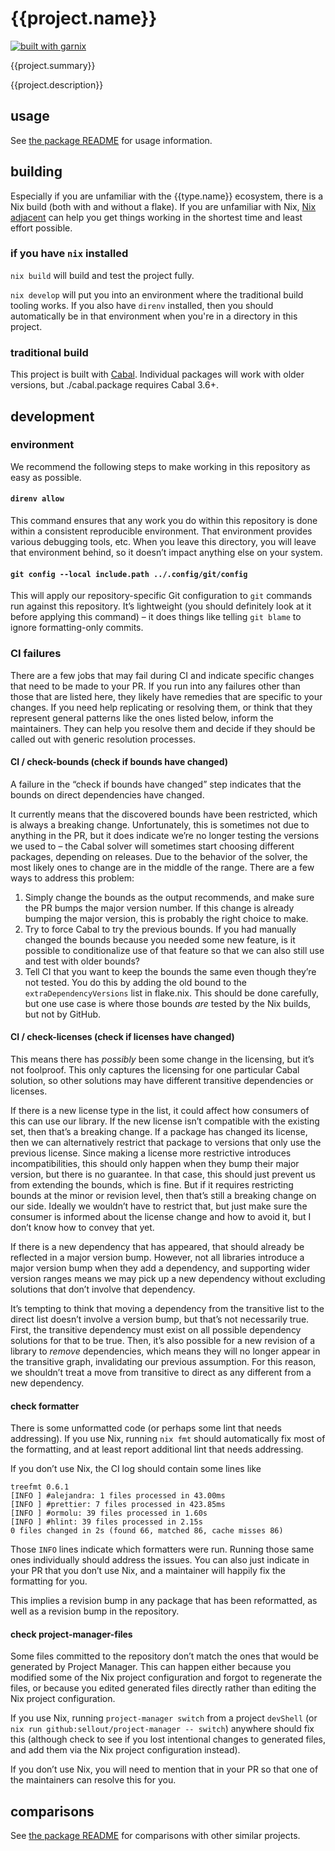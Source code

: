# {{project.name}}

[![built with garnix](https://img.shields.io/endpoint?url=https%3A%2F%2Fgarnix.io%2Fapi%2Fbadges%2Fsellout%2F{{project.name}})](https://garnix.io/repo/{{project.repo}})

{{project.summary}}

{{project.description}}

## usage

See [the package README](./core/README.md) for usage information.

## building

Especially if you are unfamiliar with the {{type.name}} ecosystem, there is a Nix build (both with and without a flake). If you are unfamiliar with Nix, [Nix adjacent](...) can help you get things working in the shortest time and least effort possible.

### if you have `nix` installed

`nix build` will build and test the project fully.

`nix develop` will put you into an environment where the traditional build tooling works. If you also have `direnv` installed, then you should automatically be in that environment when you're in a directory in this project.

### traditional build

This project is built with [Cabal](https://cabal.readthedocs.io/en/stable/index.html). Individual packages will work with older versions, but ./cabal.package requires Cabal 3.6+.

## development

### environment

We recommend the following steps to make working in this repository as easy as possible.

#### `direnv allow`

This command ensures that any work you do within this repository is done within a consistent reproducible environment. That environment provides various debugging tools, etc. When you leave this directory, you will leave that environment behind, so it doesn’t impact anything else on your system.

#### `git config --local include.path ../.config/git/config`

This will apply our repository-specific Git configuration to `git` commands run against this repository. It’s lightweight (you should definitely look at it before applying this command) – it does things like telling `git blame` to ignore formatting-only commits.

### CI failures

There are a few jobs that may fail during CI and indicate specific changes that need to be made to your PR. If you run into any failures other than those that are listed here, they likely have remedies that are specific to your changes. If you need help replicating or resolving them, or think that they represent general patterns like the ones listed below, inform the maintainers. They can help you resolve them and decide if they should be called out with generic resolution processes.

#### CI / check-bounds (check if bounds have changed)

A failure in the “check if bounds have changed” step indicates that the bounds on direct dependencies have changed.

It currently means that the discovered bounds have been restricted, which is always a breaking change. Unfortunately, this is sometimes not due to anything in the PR, but it does indicate we’re no longer testing the versions we used to – the Cabal solver will sometimes start choosing different packages, depending on releases. Due to the behavior of the solver, the most likely ones to change are in the middle of the range. There are a few ways to address this problem:

1. Simply change the bounds as the output recommends, and make sure the PR bumps the major version number. If this change is already bumping the major version, this is probably the right choice to make.
2. Try to force Cabal to try the previous bounds. If you had manually changed the bounds because you needed some new feature, is it possible to conditionalize use of that feature so that we can also still use and test with older bounds?
3. Tell CI that you want to keep the bounds the same even though they’re not tested. You do this by adding the old bound to the `extraDependencyVersions` list in flake.nix. This should be done carefully, but one use case is where those bounds _are_ tested by the Nix builds, but not by GitHub.

#### CI / check-licenses (check if licenses have changed)

This means there has _possibly_ been some change in the licensing, but it’s not foolproof. This only captures the licensing for one particular Cabal solution, so other solutions may have different transitive dependencies or licenses.

If there is a new license type in the list, it could affect how consumers of this can use our library. If the new license isn’t compatible with the existing set, then that’s a breaking change. If a package has changed its license, then we can alternatively restrict that package to versions that only use the previous license. Since making a license more restrictive introduces incompatibilities, this should only happen when they bump their major version, but there is no guarantee. In that case, this should just prevent us from extending the bounds, which is fine. But if it requires restricting bounds at the minor or revision level, then that’s still a breaking change on our side. Ideally we wouldn’t have to restrict that, but just make sure the consumer is informed about the license change and how to avoid it, but I don’t know how to convey that yet.

If there is a new dependency that has appeared, that should already be reflected in a major version bump. However, not all libraries introduce a major version bump when they add a dependency, and supporting wider version ranges means we may pick up a new dependency without excluding solutions that don’t involve that dependency.

It’s tempting to think that moving a dependency from the transitive list to the direct list doesn’t involve a version bump, but that’s not necessarily true. First, the transitive dependency must exist on all possible dependency solutions for that to be true. Then, it’s also possible for a new revision of a library to _remove_ dependencies, which means they will no longer appear in the transitive graph, invalidating our previous assumption. For this reason, we shouldn’t treat a move from transitive to direct as any different from a new dependency.

#### check formatter

There is some unformatted code (or perhaps some lint that needs addressing). If you use Nix, running `nix fmt` should automatically fix most of the formatting, and at least report additional lint that needs addressing.

If you don’t use Nix, the CI log should contain some lines like

```
treefmt 0.6.1
[INFO ] #alejandra: 1 files processed in 43.00ms
[INFO ] #prettier: 7 files processed in 423.85ms
[INFO ] #ormolu: 39 files processed in 1.60s
[INFO ] #hlint: 39 files processed in 2.15s
0 files changed in 2s (found 66, matched 86, cache misses 86)
```

Those `INFO` lines indicate which formatters were run. Running those same ones individually should address the issues. You can also just indicate in your PR that you don’t use Nix, and a maintainer will happily fix the formatting for you.

This implies a revision bump in any package that has been reformatted, as well as a revision bump in the repository.

#### check project-manager-files

Some files committed to the repository don’t match the ones that would be generated by Project Manager. This can happen either because you modified some of the Nix project configuration and forgot to regenerate the files, or because you edited generated files directly rather than editing the Nix project configuration.

If you use Nix, running `project-manager switch` from a project `devShell` (or `nix run github:sellout/project-manager -- switch`) anywhere should fix this (although check to see if you lost intentional changes to generated files, and add them via the Nix project configuration instead).

If you don’t use Nix, you will need to mention that in your PR so that one of the maintainers can resolve this for you.

## comparisons

See [the package README](./core/README.md) for comparisons with other similar projects.
